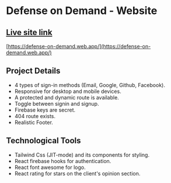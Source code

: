 # Defense on Demand - Website

## [Live site link](https://defense-on-demand.web.app/)

[https://defense-on-demand.web.app/](https://defense-on-demand.web.app/)

## Project Details

* 4 types of sign-in methods (Email, Google, Github, Facebook).
* Responsive for desktop and mobile devices.
* A protected and dynamic route is available.
* Toggle between signin and signup.
* Firebase keys are secret.
* 404 route exists.
* Realistic Footer.

## Technological Tools

* Tailwind Css (JIT-mode) and its components for styling.
* React firebase hooks for authentication.
* React font awesome for logo.
* React rating for stars on the client's opinion section.